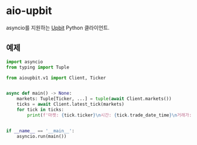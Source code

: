 # aio-upbit

asyncio를 지원하는 [Upbit](https://upbit.com) Python 클라이언트.

## 예제

```python
import asyncio
from typing import Tuple

from aioupbit.v1 import Client, Ticker


async def main() -> None:
    markets: Tuple[Ticker, ...] = tuple(await Client.markets())
    ticks = await Client.latest_tick(markets)
    for tick in ticks:
        print(f'마켓: {tick.ticker}\n시간: {tick.trade_date_time}\n거래가: {tick.trade_price}')


if __name__ == '__main__':
    asyncio.run(main())

```